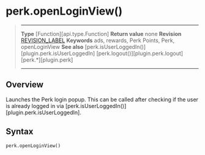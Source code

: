 # perk.openLoginView()

> --------------------- ------------------------------------------------------------------------------------------
> __Type__              [Function][api.type.Function]
> __Return value__      none
> __Revision__          [REVISION_LABEL](REVISION_URL)
> __Keywords__          ads, rewards, Perk Points, Perk, openLoginView
> __See also__          [perk.isUserLoggedIn()][plugin.perk.isUserLoggedIn]
>						[perk.logout()][plugin.perk.logout]
>						[perk.*][plugin.perk]
> --------------------- ------------------------------------------------------------------------------------------


## Overview

Launches the Perk login popup. This can be called after checking if the user is already logged in via [perk.isUserLoggedIn()][plugin.perk.isUserLoggedIn].


## Syntax

	perk.openLoginView()
